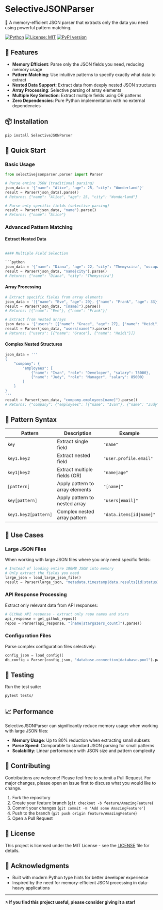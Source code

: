 # SelectiveJSONParser

🎯 A memory-efficient JSON parser that extracts only the data you need using powerful pattern matching.

[![Python](https://img.shields.io/badge/python-3.11%2B-blue.svg)](https://python.org)
[![License: MIT](https://img.shields.io/badge/License-MIT-yellow.svg)](https://opensource.org/licenses/MIT)
[![PyPI version](https://badge.fury.io/py/selective-json-parser.svg)](https://badge.fury.io/py/selective-json-parser)

## 🚀 Features

- **Memory Efficient**: Parse only the JSON fields you need, reducing memory usage
- **Pattern Matching**: Use intuitive patterns to specify exactly what data to extract
- **Nested Data Support**: Extract data from deeply nested JSON structures
- **Array Processing**: Selective parsing of array elements
- **Multiple Key Selection**: Extract multiple fields using OR patterns
- **Zero Dependencies**: Pure Python implementation with no external dependencies

## 📦 Installation

```bash
pip install SelectiveJSONParser
```

## 🔧 Quick Start

### Basic Usage

```python
from selectivejsonparser.parser import Parser

# Parse entire JSON (traditional parsing)
json_data = '{"name": "Alice", "age": 25, "city": "Wonderland"}'
result = Parser(json_data).parse()
# Returns: {"name": "Alice", "age": 25, "city": "Wonderland"}

# Parse only specific fields (selective parsing)
result = Parser(json_data, "name").parse()
# Returns: {"name": "Alice"}
```

### Advanced Pattern Matching

#### Extract Nested Data

```python

#### Multiple Field Selection

```python
json_data = '{"name": "Diana", "age": 22, "city": "Themyscira", "occupation": "Warrior"}'
result = Parser(json_data, "name|city").parse()
# Returns: {"name": "Diana", "city": "Themyscira"}
```

#### Array Processing

```python
# Extract specific fields from array elements
json_data = '[{"name": "Eve", "age": 29}, {"name": "Frank", "age": 33}]'
result = Parser(json_data, "[name]").parse()
# Returns: [{"name": "Eve"}, {"name": "Frank"}]

# Extract from nested arrays
json_data = '{"users": [{"name": "Grace", "age": 27}, {"name": "Heidi", "age": 31}]}'
result = Parser(json_data, "users[name]").parse()
# Returns: {"users": [{"name": "Grace"}, {"name": "Heidi"}]}
```

#### Complex Nested Structures

```python
json_data = '''
{
    "company": {
        "employees": [
            {"name": "Ivan", "role": "Developer", "salary": 75000},
            {"name": "Judy", "role": "Manager", "salary": 85000}
        ]
    }
}
'''
result = Parser(json_data, "company.employees[name]").parse()
# Returns: {"company": {"employees": [{"name": "Ivan"}, {"name": "Judy"}]}}
```

## 📝 Pattern Syntax

| Pattern | Description | Example |
|---------|-------------|---------|
| `key` | Extract single field | `"name"` |
| `key1.key2` | Extract nested field | `"user.profile.email"` |
| `key1\|key2` | Extract multiple fields (OR) | `"name\|age"` |
| `[pattern]` | Apply pattern to array elements | `"[name]"` |
| `key[pattern]` | Apply pattern to nested array | `"users[email]"` |
| `key1.key2[pattern]` | Complex nested array pattern | `"data.items[id\|name]"` |

## 🎯 Use Cases

### Large JSON Files

When working with large JSON files where you only need specific fields:

```python
# Instead of loading entire 100MB JSON into memory
# Only extract the fields you need
large_json = load_large_json_file()
result = Parser(large_json, "metadata.timestamp|data.results[id|status]").parse()
```

### API Response Processing

Extract only relevant data from API responses:

```python
# GitHub API response - extract only repo names and stars
api_response = get_github_repos()
repos = Parser(api_response, "[name|stargazers_count]").parse()
```

### Configuration Files

Parse complex configuration files selectively:

```python
config_json = load_config()
db_config = Parser(config_json, "database.connection|database.pool").parse()
```

## 🧪 Testing

Run the test suite:

```bash
pytest tests/
```

## 📈 Performance

SelectiveJSONParser can significantly reduce memory usage when working with large JSON files:

- **Memory Usage**: Up to 80% reduction when extracting small subsets
- **Parse Speed**: Comparable to standard JSON parsing for small patterns
- **Scalability**: Linear performance with JSON size and pattern complexity

## 🤝 Contributing

Contributions are welcome! Please feel free to submit a Pull Request. For major changes, please open an issue first to discuss what you would like to change.

1. Fork the repository
2. Create your feature branch (`git checkout -b feature/AmazingFeature`)
3. Commit your changes (`git commit -m 'Add some AmazingFeature'`)
4. Push to the branch (`git push origin feature/AmazingFeature`)
5. Open a Pull Request

## 📄 License

This project is licensed under the MIT License - see the [LICENSE](LICENSE) file for details.

## 🙏 Acknowledgments

- Built with modern Python type hints for better developer experience
- Inspired by the need for memory-efficient JSON processing in data-heavy applications

---

**⭐ If you find this project useful, please consider giving it a star!**
